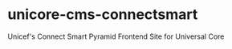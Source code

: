 unicore-cms-connectsmart
========================
Unicef's Connect Smart Pyramid Frontend Site for Universal Core
